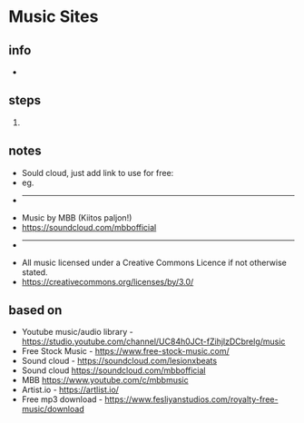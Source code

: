 # Music Sites  

## info  
* 

## steps  
1. 

## notes  
*  Sould cloud, just add link to use for free:
*  eg.
*  ---
*  Music by MBB (Kiitos paljon!)
*  https://soundcloud.com/mbbofficial
*  ---
*  All music licensed under a Creative Commons Licence if not otherwise stated.
*  https://creativecommons.org/licenses/by/3.0/


## based on  
*  Youtube music/audio library - https://studio.youtube.com/channel/UC84h0JCt-fZihjlzDCbrelg/music
*  Free Stock Music - https://www.free-stock-music.com/
*  Sound cloud - https://soundcloud.com/lesionxbeats
*  Sound cloud https://soundcloud.com/mbbofficial
*  MBB https://www.youtube.com/c/mbbmusic
*  Artist.io - https://artlist.io/
*  Free mp3 download - https://www.fesliyanstudios.com/royalty-free-music/download
